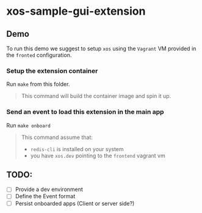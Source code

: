 # xos-sample-gui-extension

## Demo

To run this demo we suggest to setup `xos` using the `Vagrant` VM provided in the `fronted` configuration.

### Setup the extension container

Run `make` from this folder.

> This command will build the container image and spin it up.

### Send an event to load this extension in the main app

Run `make onboard`

>This command assume that:
> - `redis-cli` is installed on your system
> - you have `xos.dev` pointing to the `frontend` vagrant vm

## TODO:

- [ ] Provide a dev environment
- [ ] Define the Event format
- [ ] Persist onboarded apps (Client or server side?)
